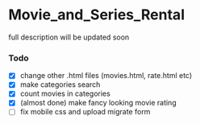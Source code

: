 # Movie_and_Series_Rental
full description will be updated soon

### Todo
- [x] change other .html files (movies.html, rate.html etc)
- [x] make categories search
- [x] count movies in categories
- [x] (almost done) make fancy looking movie rating
- [ ] fix mobile css and upload migrate form